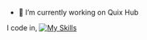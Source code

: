 

- 🔭 I’m currently working on Quix Hub

I code in,
[![My Skills](https://skillicons.dev/icons?i=js,html,css,wasm)](https://skillicons.dev)


